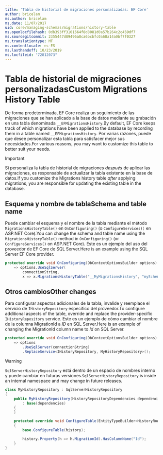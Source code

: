 ```yaml
---
title: 'Tabla de historial de migraciones personalizadas: EF Core'
author: bricelam
ms.author: bricelam
ms.date: 11/07/2017
uid: core/managing-schemas/migrations/history-table
ms.openlocfilehash: 0db393ff3101564f8d8081d0a57b264c2c459df7
ms.sourcegitcommit: 2355447d89496a8ca6bcbfc0a68a14a0bf7f0327
ms.translationtype: MT
ms.contentlocale: es-ES
ms.lasthandoff: 10/23/2019
ms.locfileid: "72812073"
---
```

# <a name="custom-migrations-history-table"></a><span data-ttu-id="0985b-102">Tabla de historial de migraciones personalizadas</span><span class="sxs-lookup"><span data-stu-id="0985b-102">Custom Migrations History Table</span></span>

<span data-ttu-id="0985b-103">De forma predeterminada, EF Core realiza un seguimiento de las migraciones que se han aplicado a la base de datos mediante su grabación en una tabla denominada `__EFMigrationsHistory`.</span><span class="sxs-lookup"><span data-stu-id="0985b-103">By default, EF Core keeps track of which migrations have been applied to the database by recording them in a table named `__EFMigrationsHistory`.</span></span> <span data-ttu-id="0985b-104">Por varias razones, puede que desee personalizar esta tabla para satisfacer mejor sus necesidades.</span><span class="sxs-lookup"><span data-stu-id="0985b-104">For various reasons, you may want to customize this table to better suit your needs.</span></span>

> [!IMPORTANT]
> <span data-ttu-id="0985b-105">Si personaliza la tabla de historial de migraciones *después* de aplicar las migraciones, es responsable de actualizar la tabla existente en la base de datos.</span><span class="sxs-lookup"><span data-stu-id="0985b-105">If you customize the Migrations history table *after* applying migrations, you are responsible for updating the existing table in the database.</span></span>

## <a name="schema-and-table-name"></a><span data-ttu-id="0985b-106">Esquema y nombre de tabla</span><span class="sxs-lookup"><span data-stu-id="0985b-106">Schema and table name</span></span>

<span data-ttu-id="0985b-107">Puede cambiar el esquema y el nombre de la tabla mediante el método `MigrationsHistoryTable()` en `OnConfiguring()` (o `ConfigureServices()` en ASP.NET Core).</span><span class="sxs-lookup"><span data-stu-id="0985b-107">You can change the schema and table name using the `MigrationsHistoryTable()` method in `OnConfiguring()` (or `ConfigureServices()` on ASP.NET Core).</span></span> <span data-ttu-id="0985b-108">Este es un ejemplo del uso del proveedor de EF Core de SQL Server.</span><span class="sxs-lookup"><span data-stu-id="0985b-108">Here is an example using the SQL Server EF Core provider.</span></span>

``` csharp
protected override void OnConfiguring(DbContextOptionsBuilder options)
    => options.UseSqlServer(
        connectionString,
        x => x.MigrationsHistoryTable("__MyMigrationsHistory", "mySchema"));
```

## <a name="other-changes"></a><span data-ttu-id="0985b-109">Otros cambios</span><span class="sxs-lookup"><span data-stu-id="0985b-109">Other changes</span></span>

<span data-ttu-id="0985b-110">Para configurar aspectos adicionales de la tabla, invalide y reemplace el servicio de `IHistoryRepository` específico del proveedor.</span><span class="sxs-lookup"><span data-stu-id="0985b-110">To configure additional aspects of the table, override and replace the provider-specific `IHistoryRepository` service.</span></span> <span data-ttu-id="0985b-111">Este es un ejemplo de cómo cambiar el nombre de la columna MigrationId a *ID* en SQL Server.</span><span class="sxs-lookup"><span data-stu-id="0985b-111">Here is an example of changing the MigrationId column name to *Id* on SQL Server.</span></span>

``` csharp
protected override void OnConfiguring(DbContextOptionsBuilder options)
    => options
        .UseSqlServer(connectionString)
        .ReplaceService<IHistoryRepository, MyHistoryRepository>();
```

> [!WARNING]
> <span data-ttu-id="0985b-112">`SqlServerHistoryRepository` está dentro de un espacio de nombres interno y puede cambiar en futuras versiones.</span><span class="sxs-lookup"><span data-stu-id="0985b-112">`SqlServerHistoryRepository` is inside an internal namespace and may change in future releases.</span></span>

``` csharp
class MyHistoryRepository : SqlServerHistoryRepository
{
    public MyHistoryRepository(HistoryRepositoryDependencies dependencies)
        : base(dependencies)
    {
    }

    protected override void ConfigureTable(EntityTypeBuilder<HistoryRow> history)
    {
        base.ConfigureTable(history);

        history.Property(h => h.MigrationId).HasColumnName("Id");
    }
}
```
